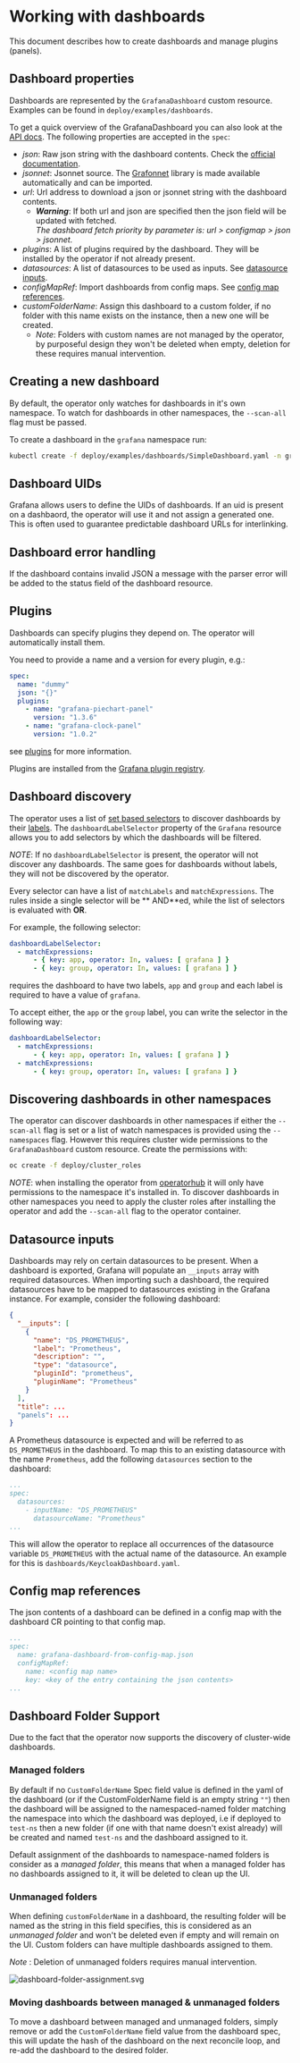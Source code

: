 # Working with dashboards

This document describes how to create dashboards and manage plugins (panels).

## Dashboard properties

Dashboards are represented by the `GrafanaDashboard` custom resource. Examples can be found
in `deploy/examples/dashboards`.

To get a quick overview of the GrafanaDashboard you can also look at the [API docs](api.md).
The following properties are accepted in the `spec`:

* *json*: Raw json string with the dashboard contents. Check
  the [official documentation](https://grafana.com/docs/reference/dashboard/#dashboard-json).
* *jsonnet*: Jsonnet source. The [Grafonnet](https://grafana.github.io/grafonnet-lib/) library is made available
  automatically and can be imported.
* *url*: Url address to download a json or jsonnet string with the dashboard contents.
  * ***Warning***: If both url and json are specified then the json field will be updated with fetched. <br>
      *The dashboard fetch priority by parameter is: url > configmap > json > jsonnet.*
* *plugins*: A list of plugins required by the dashboard. They will be installed by the operator if not already present.
* *datasources*: A list of datasources to be used as inputs. See [datasource inputs](#datasource-inputs).
* *configMapRef*: Import dashboards from config maps. See [config map references](#config-map-references).
* *customFolderName*: Assign this dashboard to a custom folder, if no folder with this name exists on the instance, then
  a new one will be created.
  * _Note_: Folders with custom names are not managed by the operator, by purposeful design they won't be deleted when
      empty, deletion for these requires manual intervention.

## Creating a new dashboard

By default, the operator only watches for dashboards in it's own namespace. To watch for dashboards in other namespaces,
the `--scan-all` flag must be passed.

To create a dashboard in the `grafana` namespace run:

```sh
kubectl create -f deploy/examples/dashboards/SimpleDashboard.yaml -n grafana
```

## Dashboard UIDs

Grafana allows users to define the UIDs of dashboards. If an uid is present on a dashbaord, the operator will use it and
not assign a generated one. This is often used to guarantee predictable dashboard URLs for interlinking.

## Dashboard error handling

If the dashboard contains invalid JSON a message with the parser error will be added to the status field of the
dashboard resource.

## Plugins

Dashboards can specify plugins they depend on. The operator will automatically install them.

You need to provide a name and a version for every plugin, e.g.:

```yaml
spec:
  name: "dummy"
  json: "{}"
  plugins:
    - name: "grafana-piechart-panel"
      version: "1.3.6"
    - name: "grafana-clock-panel"
      version: "1.0.2"
```

see [plugins](./plugins.md) for more information.

Plugins are installed from the [Grafana plugin registry](https://grafana.com/plugins).

## Dashboard discovery

The operator uses a list
of [set based selectors](https://kubernetes.io/docs/concepts/overview/working-with-objects/labels/#resources-that-support-set-based-requirements)
to discover dashboards by their [labels](https://kubernetes.io/docs/concepts/overview/working-with-objects/labels/).
The `dashboardLabelSelector` property of the `Grafana` resource allows you to add selectors by which the dashboards will
be filtered.

*NOTE*: If no `dashboardLabelSelector` is present, the operator will not discover any dashboards. The same goes for
dashboards without labels, they will not be discovered by the operator.

Every selector can have a list of `matchLabels` and `matchExpressions`. The rules inside a single selector will be **
AND**ed, while the list of selectors is evaluated with **OR**.

For example, the following selector:

```yaml
dashboardLabelSelector:
  - matchExpressions:
      - { key: app, operator: In, values: [ grafana ] }
      - { key: group, operator: In, values: [ grafana ] }
```

requires the dashboard to have two labels, `app` and `group` and each label is required to have a value of `grafana`.

To accept either, the `app` or the `group` label, you can write the selector in the following way:

```yaml
dashboardLabelSelector:
  - matchExpressions:
      - { key: app, operator: In, values: [ grafana ] }
  - matchExpressions:
      - { key: group, operator: In, values: [ grafana ] }
```

## Discovering dashboards in other namespaces

The operator can discover dashboards in other namespaces if either the `--scan-all` flag is set or a list of watch
namespaces is provided using the `--namespaces` flag. However this requires cluster wide permissions to
the `GrafanaDashboard` custom resource. Create the permissions with:

```sh
oc create -f deploy/cluster_roles
```

*NOTE*: when installing the operator from [operatorhub](https://operatorhub.io/) it will only have permissions to the
namespace it's installed in. To discover dashboards in other namespaces you need to apply the cluster roles after
installing the operator and add the `--scan-all` flag to the operator container.

## Datasource inputs

Dashboards may rely on certain datasources to be present. When a dashboard is exported, Grafana will populate
an `__inputs` array with required datasources. When importing such a dashboard, the required datasources have to be
mapped to datasources existing in the Grafana instance. For example, consider the following dashboard:

```json
{
  "__inputs": [
    {
      "name": "DS_PROMETHEUS",
      "label": "Prometheus",
      "description": "",
      "type": "datasource",
      "pluginId": "prometheus",
      "pluginName": "Prometheus"
    }
  ],
  "title": ...
  "panels": ...
}
```

A Prometheus datasource is expected and will be referred to as `DS_PROMETHEUS` in the dashboard. To map this to an
existing datasource with the name `Prometheus`, add the following `datasources` section to the dashboard:

```yaml
...
spec:
  datasources:
    - inputName: "DS_PROMETHEUS"
      datasourceName: "Prometheus"
...
```

This will allow the operator to replace all occurrences of the datasource variable `DS_PROMETHEUS` with the actual name
of the datasource. An example for this is `dashboards/KeycloakDashboard.yaml`.

## Config map references

The json contents of a dashboard can be defined in a config map with the dashboard CR pointing to that config map.

```yaml
...
spec:
  name: grafana-dashboard-from-config-map.json
  configMapRef:
    name: <config map name>
    key: <key of the entry containing the json contents>
...
```

## Dashboard Folder Support

Due to the fact that the operator now supports the discovery of cluster-wide dashboards.

### Managed folders

By default if no `CustomFolderName` Spec field value is defined in the yaml of the dashboard (or if the CustomFolderName
field is an empty string `""`) then the dashboard will be assigned to the namespaced-named folder matching the namespace
into which the dashboard was deployed, i.e if deployed to `test-ns` then a new folder (if one with that name doesn't
exist already) will be created and named `test-ns` and the dashboard assigned to it.

Default assignment of the dashboards to namespace-named folders is consider as a _managed folder_, this means that when
a managed folder has no dashboards assigned to it, it will be deleted to clean up the UI.

### Unmanaged folders

When defining `customFolderName` in a dashboard, the resulting folder will be named as the string in this field
specifies, this is considered as an _unmanaged folder_ and won't be deleted even if empty and will remain on the UI.
Custom folders can have multiple dashboards assigned to them.

_Note_ : Deletion of unmanaged folders requires manual intervention.

![dashboard-folder-assignment.svg](./resources/dashboard-folder-assignment.svg)

### Moving dashboards between managed & unmanaged folders

To move a dashboard between managed and unmanaged folders, simply remove or add the `CustomFolderName` field value from
the dashboard spec, this will update the hash of the dashboard on the next reconcile loop, and re-add the dashboard to
the desired folder.
